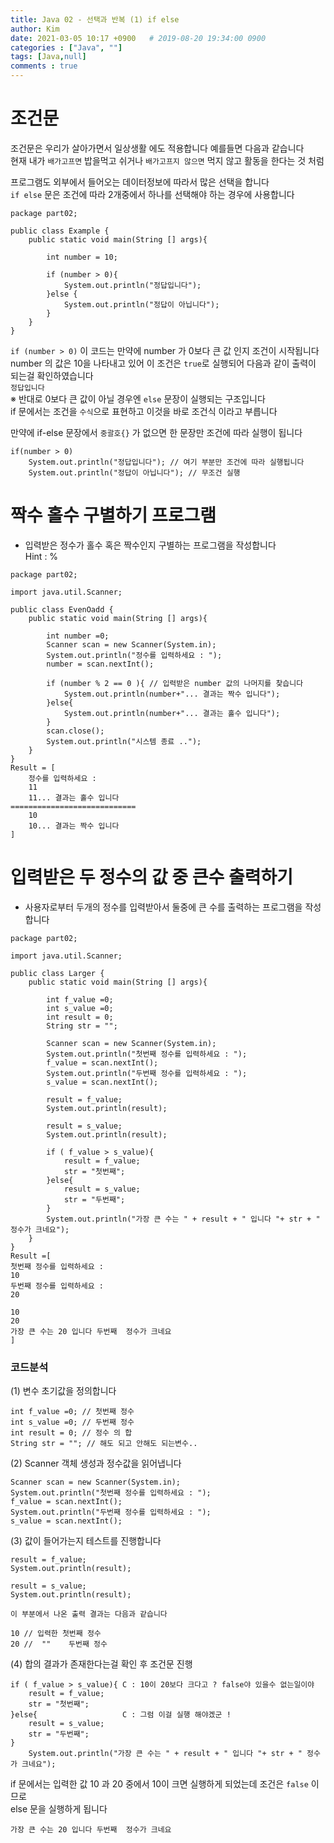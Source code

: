 ```yaml
---
title: Java 02 - 선택과 반복 (1) if else 
author: Kim
date: 2021-03-05 10:17 +0900   # 2019-08-20 19:34:00 0900
categories : ["Java", ""]
tags: [Java,null]
comments : true
---
```


# 조건문

조건문은 우리가 살아가면서 일상생활 에도 적용합니다 예를들면 다음과 같습니다<br>
현재 내가 ``배가고프면`` 밥을먹고 쉬거나 ``배가고프지 않으면``  먹지 않고 활동을 한다는 것 처럼<br>

프로그램도 외부에서 들어오는 데이터정보에 따라서 많은 선택을 합니다<br>
``if else`` 문은 조건에 따라 2개중에서 하나를 선택해야 하는 경우에 사용합니다<br>

```
package part02;

public class Example {
    public static void main(String [] args){

        int number = 10;

        if (number > 0){
            System.out.println("정답입니다");
        }else {
            System.out.println("정답이 아닙니다");
        }
    }
}
```

`` if (number > 0) `` 이 코드는 만약에 number 가 0보다 큰 값 인지 조건이 시작됩니다<br>
number 의 값은 10을 나타내고 있어 이 조건은 ``true``로 실행되어 다음과 같이 출력이 되는걸 확인하였습니다<br>
`` 정답입니다 ``<br>
※ 반대로 0보다 큰 값이 아닐 경우엔 ``else`` 문장이 실행되는 구조입니다<br>
if 문에서는 조건을 ``수식``으로 표현하고 이것을 바로 조건식 이라고 부릅니다<br>

만약에 if-else 문장에서 ``중괄호{}`` 가 없으면 한 문장만 조건에 따라 실행이 됩니다
```
if(number > 0)
    System.out.println("정답입니다"); // 여기 부분만 조건에 따라 실행됩니다
    System.out.println("정답이 아닙니다"); // 무조건 실행
```

# 짝수 홀수 구별하기 프로그램

* 입력받은 정수가 홀수 혹은 짝수인지 구별하는 프로그램을 작성합니다<br>
  Hint : %


```
package part02;

import java.util.Scanner;

public class EvenOadd {
    public static void main(String [] args){

        int number =0;
        Scanner scan = new Scanner(System.in);
        System.out.println("정수를 입력하세요 : ");
        number = scan.nextInt();
        
        if (number % 2 == 0 ){ // 입력받은 number 값의 나머지를 찾습니다
            System.out.println(number+"... 결과는 짝수 입니다");
        }else{
            System.out.println(number+"... 결과는 홀수 입니다");
        }
        scan.close();
        System.out.println("시스템 종료 ..");
    }
}
Result = [
    정수를 입력하세요 : 
    11
    11... 결과는 홀수 입니다
============================    
    10
    10... 결과는 짝수 입니다
]
```

# 입력받은 두 정수의 값 중 큰수 출력하기

* 사용자로부터 두개의 정수를 입력받아서 둘중에 큰 수를 출력하는 프로그램을 작성합니다

```
package part02;

import java.util.Scanner;

public class Larger {
    public static void main(String [] args){

        int f_value =0;
        int s_value =0;
        int result = 0;
        String str = "";

        Scanner scan = new Scanner(System.in);
        System.out.println("첫번째 정수를 입력하세요 : ");
        f_value = scan.nextInt();
        System.out.println("두번째 정수를 입력하세요 : ");
        s_value = scan.nextInt();

        result = f_value;
        System.out.println(result);

        result = s_value;
        System.out.println(result);

        if ( f_value > s_value){
            result = f_value;
            str = "첫번째";
        }else{
            result = s_value;
            str = "두번째";
        }
        System.out.println("가장 큰 수는 " + result + " 입니다 "+ str + " 정수가 크네요");
    }
}
Result =[
첫번째 정수를 입력하세요 : 
10
두번째 정수를 입력하세요 : 
20

10 
20
가장 큰 수는 20 입니다 두번째  정수가 크네요
]
```

### 코드분석

(1) 변수 초기값을 정의합니다
```
int f_value =0; // 첫번째 정수
int s_value =0; // 두번째 정수
int result = 0; // 정수 의 합
String str = ""; // 해도 되고 안해도 되는변수..
```

(2) Scanner 객체 생성과 정수값을 읽어냅니다
```
Scanner scan = new Scanner(System.in);
System.out.println("첫번째 정수를 입력하세요 : ");
f_value = scan.nextInt();
System.out.println("두번째 정수를 입력하세요 : ");
s_value = scan.nextInt();
```
(3) 값이 들어가는지 테스트를 진행합니다
```
result = f_value;
System.out.println(result); 

result = s_value;
System.out.println(result); 

이 부분에서 나온 출력 결과는 다음과 같습니다

10 // 입력한 첫번째 정수 
20 //  ""    두번째 정수
```

(4) 합의 결과가 존재한다는걸 확인 후 조건문 진행
```
if ( f_value > s_value){ C : 10이 20보다 크다고 ? false야 있을수 없는일이야
    result = f_value;  
    str = "첫번째";
}else{                   C : 그럼 이걸 실행 해야겠군 !   
    result = s_value;
    str = "두번째";
}
    System.out.println("가장 큰 수는 " + result + " 입니다 "+ str + " 정수가 크네요");
```
if 문에서는 입력한 값 10 과 20 중에서 10이 크면 실행하게 되었는데 조건은 ``false`` 이므로<br>
else 문을 실행하게 됩니다

```
가장 큰 수는 20 입니다 두번째  정수가 크네요
```